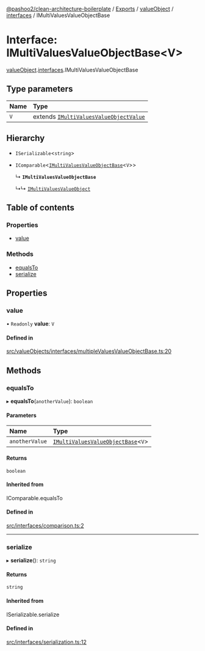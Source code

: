 [@pashoo2/clean-architecture-boilerplate](../README.md) / [Exports](../modules.md) / [valueObject](../modules/valueobject.md) / [interfaces](../modules/valueobject.interfaces.md) / IMultiValuesValueObjectBase

# Interface: IMultiValuesValueObjectBase<V\>

[valueObject](../modules/valueobject.md).[interfaces](../modules/valueobject.interfaces.md).IMultiValuesValueObjectBase

## Type parameters

| Name | Type |
| :------ | :------ |
| `V` | extends [`IMultiValuesValueObjectValue`](valueobject.interfaces.imultivaluesvalueobjectvalue.md) |

## Hierarchy

- `ISerializable`<`string`\>

- `IComparable`<[`IMultiValuesValueObjectBase`](valueobject.interfaces.imultivaluesvalueobjectbase.md)<`V`\>\>

  ↳ **`IMultiValuesValueObjectBase`**

  ↳↳ [`IMultiValuesValueObject`](valueobject.interfaces.imultivaluesvalueobject.md)

## Table of contents

### Properties

- [value](valueobject.interfaces.imultivaluesvalueobjectbase.md#value)

### Methods

- [equalsTo](valueobject.interfaces.imultivaluesvalueobjectbase.md#equalsto)
- [serialize](valueobject.interfaces.imultivaluesvalueobjectbase.md#serialize)

## Properties

### value

• `Readonly` **value**: `V`

#### Defined in

[src/valueObjects/interfaces/multipleValuesValueObjectBase.ts:20](https://github.com/pashoo2/clean-architecture-boilerplate/blob/914ff8c/src/valueObjects/interfaces/multipleValuesValueObjectBase.ts#L20)

## Methods

### equalsTo

▸ **equalsTo**(`anotherValue`): `boolean`

#### Parameters

| Name | Type |
| :------ | :------ |
| `anotherValue` | [`IMultiValuesValueObjectBase`](valueobject.interfaces.imultivaluesvalueobjectbase.md)<`V`\> |

#### Returns

`boolean`

#### Inherited from

IComparable.equalsTo

#### Defined in

[src/interfaces/comparison.ts:2](https://github.com/pashoo2/clean-architecture-boilerplate/blob/914ff8c/src/interfaces/comparison.ts#L2)

___

### serialize

▸ **serialize**(): `string`

#### Returns

`string`

#### Inherited from

ISerializable.serialize

#### Defined in

[src/interfaces/serialization.ts:12](https://github.com/pashoo2/clean-architecture-boilerplate/blob/914ff8c/src/interfaces/serialization.ts#L12)
